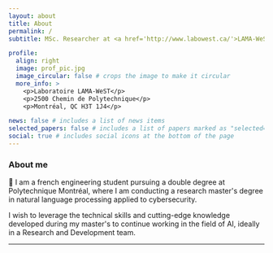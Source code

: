 ```yaml
---
layout: about
title: About
permalink: /
subtitle: MSc. Researcher at <a href='http://www.labowest.ca/'>LAMA-WeST</a> & <a href='https://i-mc2.ca/'>LabCys</a>.

profile:
  align: right
  image: prof_pic.jpg
  image_circular: false # crops the image to make it circular
  more_info: >
    <p>Laboratoire LAMA-WeST</p>
    <p>2500 Chemin de Polytechnique</p>
    <p>Montréal, QC H3T 1J4</p>

news: false # includes a list of news items
selected_papers: false # includes a list of papers marked as "selected={true}"
social: true # includes social icons at the bottom of the page
---
```



### About me

👋 I am a french engineering student pursuing a double degree at Polytechnique Montréal, where I am conducting a research master's degree in natural language processing applied to cybersecurity.

I wish to leverage the technical skills and cutting-edge knowledge developed during my master's to continue working in the field of AI, ideally in a Research and Development team.

---

<!-- Write your biography here. Tell the world about yourself. Link to your favorite [subreddit](http://reddit.com). You can put a picture in, too. The code is already in, just name your picture `prof_pic.jpg` and put it in the `img/` folder.

Put your address / P.O. box / other info right below your picture. You can also disable any of these elements by editing `profile` property of the YAML header of your `_pages/about.md`. Edit `_bibliography/papers.bib` and Jekyll will render your [publications page](/al-folio/publications/) automatically.

Link to your social media connections, too. This theme is set up to use [Font Awesome icons](https://fontawesome.com/) and [Academicons](https://jpswalsh.github.io/academicons/), like the ones below. Add your Facebook, Twitter, LinkedIn, Google Scholar, or just disable all of them. -->
